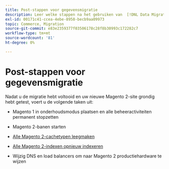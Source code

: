 ```yaml
---
title: Post-stappen voor gegevensmigratie
description: Leer welke stappen na het gebruiken van  [!DNL Data Migration Tool]  om gegevens van Magento 1 aan Magento 2 te migreren.
exl-id: 00171c41-ccea-4ebe-8958-becb9aa09973
topic: Commerce, Migration
source-git-commit: e83e2359377f03506178c28f8b30993c172282c7
workflow-type: tm+mt
source-wordcount: '81'
ht-degree: 0%

---
```


# Post-stappen voor gegevensmigratie

Nadat u de migratie hebt voltooid en uw nieuwe Magento 2-site grondig hebt getest, voert u de volgende taken uit:

* Magento 1 in onderhoudsmodus plaatsen en alle beheeractiviteiten permanent stopzetten

* Magento 2-banen starten

* [Alle Magento 2-cachetypen leegmaken](../../../configuration/cli/manage-cache.md#clean-and-flush-cache-types)

* [Alle Magento 2-indexen opnieuw indexeren](../../../configuration/cli/manage-indexers.md#reindex)

* Wijzig DNS en load balancers om naar Magento 2 productiehardware te wijzen
